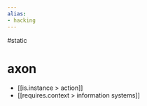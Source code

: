 ```yaml
---
alias:
- hacking
---
```

#static 

# axon
- [[is.instance > action]]
- [[requires.context > information systems]]
